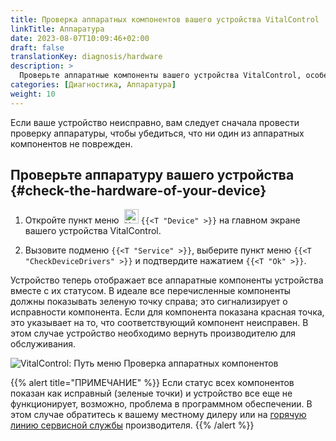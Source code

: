 ```yaml
---
title: Проверка аппаратных компонентов вашего устройства VitalControl
linkTitle: Аппаратура
date: 2023-08-07T10:09:46+02:00
draft: false
translationKey: diagnosis/hardware
description: >
  Проверьте аппаратные компоненты вашего устройства VitalControl, особенно если вы подозреваете наличие аппаратного дефекта.
categories: [Диагностика, Аппаратура]
weight: 10
---
```

Если ваше устройство неисправно, вам следует сначала провести проверку аппаратуры, чтобы убедиться, что ни один из аппаратных компонентов не поврежден.

## Проверьте аппаратуру вашего устройства {#check-the-hardware-of-your-device}

1. Откройте пункт меню &nbsp;<img src="/icons/device.svg" width="23" align="bottom" alt="Устройство" /> `{{<T "Device" >}}` на главном экране вашего устройства VitalControl.

1. Вызовите подменю `{{<T "Service" >}}`, выберите пункт меню `{{<T "CheckDeviceDrivers" >}}` и подтвердите нажатием `{{<T "Ok" >}}`.

Устройство теперь отображает все аппаратные компоненты устройства вместе с их статусом. В идеале все перечисленные компоненты должны показывать зеленую точку справа; это сигнализирует о исправности компонента. Если для компонента показана красная точка, это указывает на то, что соответствующий компонент неисправен. В этом случае устройство необходимо вернуть производителю для обслуживания.

   ![VitalControl: Путь меню Проверка аппаратных компонентов](../images/device-check.png "Проверка аппаратуры")

{{% alert title="ПРИМЕЧАНИЕ" %}}
Если статус всех компонентов показан как исправный (зеленые точки) и устройство все еще не функционирует, возможно, проблема в программном обеспечении. В этом случае обратитесь к вашему местному дилеру или на [горячую линию сервисной службы](https://www.urbanonline.de/en/contact) производителя.
{{% /alert %}}
